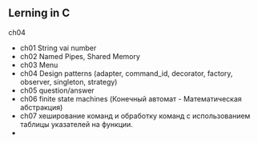 ## Lerning in C

ch04
- ch01 String vai number
- ch02 Named Pipes, Shared Memory
- ch03 Menu
- ch04 Design patterns (adapter, command_id, decorator, factory, observer, singleton, strategy)
- ch05 question/answer
- ch06 finite state machines (Конечный автомат - Математическая абстракция)
- ch07 хеширование команд и обработку команд с использованием таблицы указателей на функции.
- 